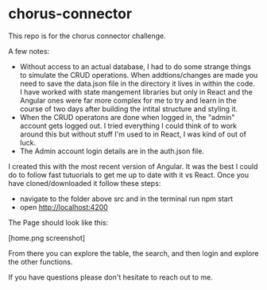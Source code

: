 # chorus-connector
This repo is for the chorus connector challenge.

A few notes:
- Without access to an actual database, I had to do some strange things to simulate the CRUD operations. When addtions/changes are made you need to save the data.json file in the directory it lives in within the code. I have worked with state mangement libraries but only in React and the Angular ones were far more complex for me to try and learn in the course of two days after building the intital structure and styling it.
- When the CRUD operatons are done when logged in, the "admin" account gets logged out. I tried everything I could think of to work around this but without stuff I'm used to in React, I was kind of out of luck.
- The Admin account login details are in the auth.json file.

I created this with the most recent version of Angular. It was the best I could do to follow fast tutuorials to get me up to date with it vs React. Once you have cloned/downloaded it follow these steps:

- navigate to the folder above src and in the terminal run npm start
- open [http://localhost:4200](http://localhost:4200/)

The Page should look like this: 

[home.png screenshot]

From there you can explore the table, the search, and then login and explore the other functions. 

If you have questions please don't hesitate to reach out to me.